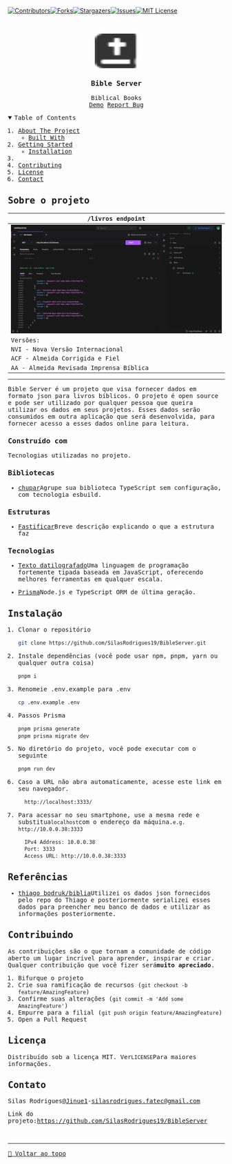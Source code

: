 [![Contributors][contributors-shield]][contributors-url][![Forks][forks-shield]][forks-url][![Stargazers][stars-shield]][stars-url][![Issues][issues-shield]][issues-url][![MIT License][license-shield]][license-url]

<!-- PROJECT LOGO -->

<br />
<samp>
<p align="center">
  <a href="https://github.com/SilasRodrigues19/BibleServer">
    <img src="./public/assets/logo.svg" alt="Logo" width="100" height="80">
  </a>

  <h3 align="center" id="bio">Bible Server</h3>

  <p align="center">
    Biblical Books
    <br />
    <a href="#">Demo</a>
    <a href="https://github.com/SilasRodrigues19/BibleServer/issues">Report Bug</a>
  </p>
</p>

<!-- TABLE OF CONTENTS -->

<details open="open">
  <summary>Table of Contents</summary>
  <ol>
    <li>
      <a href="#about-the-project">About The Project</a>
      <ul>
        <li><a href="#built-with">Built With</a></li>
      </ul>
    </li>
    <li>
      <a href="#getting-started">Getting Started</a>
      <ul>
        <li><a href="#installation">Installation</a></li>
      </ul>
    </li>
    <li><a href="#references"></a></li>
    <li><a href="#contributing">Contributing</a></li>
    <li><a href="#license">License</a></li>
    <li><a href="#contact">Contact</a></li>
  </ol>
</details>

<!-- ABOUT THE PROJECT -->

## Sobre o projeto

| /livros endpoint                               |
| ---------------------------------------------- |
| [![Preview][project-screenshot]][project-link] |
| Versões:                                       |
| NVI - Nova Versão Internacional                |
| ACF - Almeida Corrigida e Fiel                 |
| AA - Almeida Revisada Imprensa Bíblica         |

<hr>

Bible Server é um projeto que visa fornecer dados em formato json para livros bíblicos. O projeto é open source e pode ser utilizado por qualquer pessoa que queira utilizar os dados em seus projetos.
Esses dados serão consumidos em outra aplicação que será desenvolvida, para fornecer acesso a esses dados online para leitura.

### Construído com

Tecnologias utilizadas no projeto.

### Bibliotecas

-   [chupar](https://tsup.egoist.dev/)Agrupe sua biblioteca TypeScript sem configuração, com tecnologia esbuild.

### Estruturas

-   [Fastificar](https://fastify.dev/)Breve descrição explicando o que a estrutura faz

### Tecnologias

-   [Texto datilografado](https://www.typescriptlang.org/)Uma linguagem de programação fortemente tipada baseada em JavaScript, oferecendo melhores ferramentas em qualquer escala.

-   [Prisma](https://www.prisma.io/)Node.js e TypeScript ORM de última geração.

<!-- GETTING STARTED -->

## Instalação

1.  Clonar o repositório

    ```sh
    git clone https://github.com/SilasRodrigues19/BibleServer.git
    ```

2.  Instale dependências (você pode usar npm, pnpm, yarn ou qualquer outra coisa)

    ```sh
    pnpm i
    ```

3.  Renomeie .env.example para .env

    ```sh
    cp .env.example .env
    ```

4.  Passos Prisma

    ```sh
    pnpm prisma generate
    pnpm prisma migrate dev
    ```

5.  No diretório do projeto, você pode executar com o seguinte

    ```sh
    pnpm run dev
    ```

6.  Caso a URL não abra automaticamente, acesse este link em seu navegador.

    ```sh
      http://localhost:3333/
    ```

7.  Para acessar no seu smartphone, use a mesma rede e substitua`localhost`com o endereço da máquina.`e.g. http://10.0.0.38:3333`

          IPv4 Address: 10.0.0.38
          Port: 3333
          Access URL: http://10.0.0.38:3333

<!-- REFERENCES -->

## Referências

-   [thiago bodruk/biblia](https://github.com/thiagobodruk/biblia)Utilizei os dados json fornecidos pelo repo do Thiago e posteriormente serializei esses dados para preencher meu banco de dados e utilizar as informações posteriormente.

<!-- CONTRIBUTING -->

## Contribuindo

As contribuições são o que tornam a comunidade de código aberto um lugar incrível para aprender, inspirar e criar. Qualquer contribuição que você fizer será**muito apreciado**.

1.  Bifurque o projeto
2.  Crie sua ramificação de recursos (`git checkout -b feature/AmazingFeature`)
3.  Confirme suas alterações (`git commit -m 'Add some AmazingFeature'`)
4.  Empurre para a filial (`git push origin feature/AmazingFeature`)
5.  Open a Pull Request

<!-- LICENSE -->

## Licença

Distribuído sob a licença MIT. Ver`LICENSE`Para maiores informações.

<!-- CONTACT -->

## Contato

Silas Rodrigues[@Jinue1](https://twitter.com/jinuye1)-[silasrodrigues.fatec@gmail.com](mailto:silasrodrigues.fatec@gmail.com)

Link do projeto:<https://github.com/SilasRodrigues19/BibleServer><br>

<!-- MARKDOWN LINKS & IMAGES -->

<!-- https://www.markdownguide.org/basic-syntax/#reference-style-links -->

[contributors-shield]: https://img.shields.io/github/contributors/SilasRodrigues19/BibleServer.svg?style=for-the-badge

[contributors-url]: https://github.com/SilasRodrigues19/BibleServer/graphs/contributors

[forks-shield]: https://img.shields.io/github/forks/SilasRodrigues19/BibleServer.svg?style=for-the-badge

[forks-url]: https://github.com/SilasRodrigues19/BibleServer/network/members

[stars-shield]: https://img.shields.io/github/stars/SilasRodrigues19/BibleServer.svg?style=for-the-badge

[stars-url]: https://github.com/SilasRodrigues19/BibleServer/stargazers

[issues-shield]: https://img.shields.io/github/issues/SilasRodrigues19/BibleServer.svg?style=for-the-badge

[issues-url]: https://github.com/SilasRodrigues19/BibleServer/issues

[license-shield]: https://img.shields.io/github/license/SilasRodrigues19/BibleServer.svg?style=for-the-badge

[license-url]: https://github.com/SilasRodrigues19/BibleServer/blob/master/LICENSE

[license-url]: https://github.com/SilasRodrigues19/BibleServer/blob/master/LICENSE.txt

[project-screenshot]: ./public/screenshots/preview.png

[project-link]: https://example.vercel.app

<br><hr>[🔼 Voltar ao topo](#bible-server)
